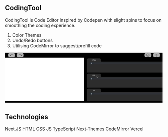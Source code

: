 <h2>CodingTool</h2>

CodingTool is Code Editor inspired by Codepen with slight spins to focus on smoothing the coding experience.

1. Color Themes
2. Undo/Redo buttons
3. Utilising CodeMirror to suggest/prefill code

[![Watch the video](https://raw.githubusercontent.com/flglflgl/codingtool/main/codingtool.jpg)](https://raw.githubusercontent.com/flglflgl/codingtool/main/codingtool.mp4)

<h2>Technologies</h2>

Next.JS HTML CSS JS TypeScript Next-Themes CodeMirror Vercel
